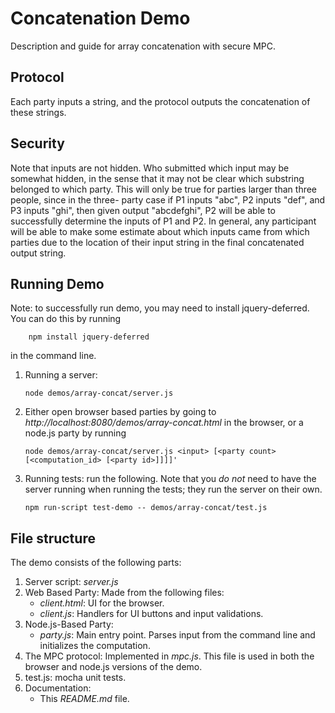 # Concatenation Demo

Description and guide for array concatenation with secure MPC. 

## Protocol
Each party inputs a string, and the protocol outputs the concatenation of these strings.

## Security
Note that inputs are not hidden. Who submitted which input may be somewhat hidden, in the sense that it may not be clear
which substring belonged to which party. This will only be true for parties larger than three people, since in the three-
party case if P1 inputs "abc", P2 inputs "def", and P3 inputs "ghi", then given output "abcdefghi", P2 will be able to 
successfully determine the inputs of P1 and P2. In general, any participant will be able to make some estimate about 
which inputs came from which parties due to the location of their input string in the final concatenated output string.

## Running Demo

Note: to successfully run demo, you may need to install jquery-deferred. You can do this by running

```shell
    npm install jquery-deferred
```
in the command line. 

1. Running a server:
    ```shell
    node demos/array-concat/server.js
    ```

2. Either open browser based parties by going to *http://localhost:8080/demos/array-concat.html* in the browser, or a node.js party by running 
    ```shell
    node demos/array-concat/server.js <input> [<party count> [<computation_id> [<party id>]]]]'
    ``` 

3. Running tests: run the following. Note that you *do not* need to have the server running when running the tests; they run the server on their own.
    ```shell
    npm run-script test-demo -- demos/array-concat/test.js
    ```

## File structure
The demo consists of the following parts:
1. Server script: *server.js*
2. Web Based Party: Made from the following files:
    * *client.html*: UI for the browser.
    * *client.js*: Handlers for UI buttons and input validations.
3. Node.js-Based Party: 
    * *party.js*: Main entry point. Parses input from the command line and initializes the computation.
4. The MPC protocol: Implemented in *mpc.js*. This file is used in both the browser and node.js versions of the demo.
5. test.js: mocha unit tests.
6. Documentation:
    * This *README.md* file.

